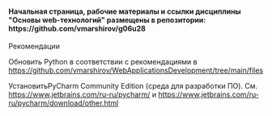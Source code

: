 
<h4 class="text-normal">Начальная страница, рабочие материалы  и ссылки дисциплины "Основы web-технологий" размещены в репозитории:
https://github.com/vmarshirov/g06u28
</h4>
Рекомендации

Обновить Python в соответствии с рекомендациями в https://github.com/vmarshirov/WebApplicationsDevelopment/tree/main/files

УстановитьPyCharm Community Edition  (среда для разработки ПО). См. 
https://www.jetbrains.com/ru-ru/pycharm/  и  https://www.jetbrains.com/ru-ru/pycharm/download/other.html
 

